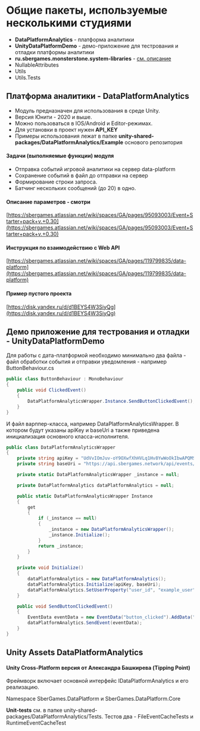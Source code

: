 # Общие пакеты, используемые несколькими студиями
      
+ **DataPlatformAnalytics** - платформа аналитики
+ **UnityDataPlatformDemo** - демо-приложение для тестрования и отладки платформы аналитики
+ **ru.sbergames.monsterstone.system-libraries** - [см. описание](\ru.sbergames.monsterstone.system-libraries\Readme.md)
+ NullableAttributes
+ Utils
+ Utils.Tests

## Платформа аналитики - DataPlatformAnalytics

- Модуль предназначен для использования в среде Unity. 
- Версия Юнити - 2020 и выше. 
- Можно пользоваться в IOS/Android и Editor-режимах. 
- Для установки в проект нужен **API_KEY**
- Примеры использования лежат в папке **unity-shared-packages/DataPlatformAnalytics/Example** основого репозитория

#### Задачи (выполняемые функции) модуля

- Отправка событий игровой аналитики на сервер data-platform
- Сохранение событий в файл до отправки на сервер
- Формирование строки запроса.
- Батчинг нескольких сообщений (до 20) в одно.

#### Описание параметров - смотри
[https://sbergames.atlassian.net/wiki/spaces/GA/pages/95093003/Event+Starter+pack+v.+0.30](https://sbergames.atlassian.net/wiki/spaces/GA/pages/95093003/Event+Starter+pack+v.+0.30)

#### Инструкция по взаимодействию с Web API
[https://sbergames.atlassian.net/wiki/spaces/GA/pages/119799835/data-platform](https://sbergames.atlassian.net/wiki/spaces/GA/pages/119799835/data-platform)

#### Пример пустого проекта
[https://disk.yandex.ru/d/d1BEYS4W3SiyQg](https://disk.yandex.ru/d/d1BEYS4W3SiyQg)

## Демо приложение для тестрования и отладки - UnityDataPlatformDemo

Для работы с дата-платформой необходимо минимально два файла - файл обработки события и отправки уведомления - например ButtonBehaviour.cs
```C#
public class ButtonBehaviour : MonoBehaviour
{
    public void ClickedEvent()
    {
        DataPlatformAnalyticsWrapper.Instance.SendButtonClickedEvent();
    }
}
```
И файл варппер-класса, например DataPlatformAnalyticsWrapper. В котором будут указаны apiKey и baseUri а также приведена инициализация основного класса-исполнителя.
```C#
public class DataPlatformAnalyticsWrapper
{
    private string apiKey = "UdVvIOmJuv-oY9OXwfXhHVLq1Hv8YwWoOkIbwAPQMSDgF1KjChPx1n63981zoWL6";
    private string baseUri = "https://api.sbergames.network/api/events/batch?api_key={API_KEY}";

    private static DataPlatformAnalyticsWrapper _instance = null;

    private DataPlatformAnalytics dataPlatformAnalytics = null;

    public static DataPlatformAnalyticsWrapper Instance
    {
        get
        {
            if (_instance == null)
            {
                _instance = new DataPlatformAnalyticsWrapper();
                _instance.Initialize();
            }
            return _instance;
        }
    }

    private void Initialize()
    {
        dataPlatformAnalytics = new DataPlatformAnalytics();
        dataPlatformAnalytics.Initialize(apiKey, baseUri);
        dataPlatformAnalytics.SetUserProperty("user_id", "example_user");
    }

    public void SendButtonClickedEvent()
    {
        EventData eventData = new EventData("button_clicked").AddData("some_param", "some_value");
        dataPlatformAnalytics.SendEvent(eventData);
    }
}
```

## Unity Assets DataPlatformAnalytics

#### Unity Cross-Platform версия от Александра Башкирева (Tipping Point)
Фреймворк включает основной интерфейс IDataPlatformAnalytics и его реализацию.

Namespace SberGames.DataPlatform и SberGames.DataPlatform.Core

**Unit-tests** см. в папке unity-shared-packages/DataPlatformAnalytics/Tests.
Тестов два - FileEventCacheTests и RuntimeEventCacheTest
